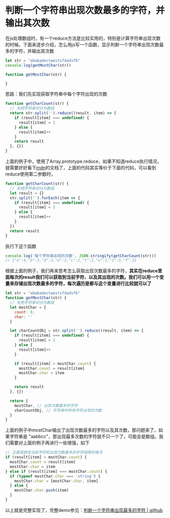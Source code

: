 # 判断一个字符串出现次数最多的字符，并输出其次数

在js处理数组时，有一个reduce方法是比较实用的，特别是计算字符串出现次数的时候。下面来逐步介绍，怎么用js写一个函数，显示判断一个字符串出现次数最多的字符，并输出其次数

```js
let str = "ababadectwestsfdadsfb"
console.log(getMostChar(str))

function getMostChar(str) {

}
```
思路：我们先实现获取字符串中每个字符出现的次数
```js
function getCharCount(str) {
  // 先把字符串切分为数组
  return str.split('').reduce((result, item) => {
    if (result[item] === undefined) {
      result[item] = 1
    } else {
      result[item]++
    }
    return result
  }, {})
}
```
上面的例子中，使用了Array.prototype.reduce，如果不知道reduce执行情况，就需要好好看下[mdn](https://developer.mozilla.org/zh-CN/docs/Web/JavaScript/Reference/Global_Objects/Array/reduce)的文档了，上面的代码其实等价于下面的代码，可以看到reduce使用第二参数时，
```js
function getCharCount(str) {
  // 先把字符串切分为数组
  let result = {}
  str.split('').forEach(item => {
    if (result[item] === undefined) {
      result[item] = 1
    } else {
      result[item]++
    }
  })
  return result
}
```
执行下这个函数
```js
console.log('每个字符串出现的次数', JSON.stringify(getCharCount(str)))
// {"a":4,"b":3,"d":3,"e":2,"c":1,"t":2,"w":1,"s":3,"f":2}
```
根据上面的例子，我们再来思考怎么获取出现次数最多的字符，**其实在reduce里面每次的result我们可以获取到当前字符、以及其出现的次数。我们可以用一个变量来存储出现次数最多的字符，每次遍历是都与这个变量进行比较就可以了**
```js
let str = "ababadectwestsfdadsfb"
function getMostChar(str) {
  // 先把字符串切分为数组
  let mostChar = {
    count: 0,
    char: ''
  }

  let charCountObj = str.split('').reduce((result, item) => {
    if (result[item] === undefined) {
      result[item] = 1
    } else {
      result[item]++
    }

    if (result[item] > mostChar.count) {
      mostChar.count = result[item]
      mostChar.char = item
    }

    return result
  }, {})

  return {
    mostChar, // 出现次数最多的字符
    charCountObj, // 字符串中所有字符出现的次数
  }
}
```
上面的例子中mostChar输出了出现次数最多的字符以及其次数，那问题来了，如果字符串是 "aabbcc"，那出现最多次数的字符就不只一个了，可能会是数组。我们需要对上面的例子再进行一些增强，如下
```js
// 主要是修改当前字符和出现次数最多的字符相等的情况
if (result[item] > mostChar.count) {
  mostChar.count = result[item]
  mostChar.char = item
} else if (result[item] === mostChar.count) {
  if (typeof mostChar.char === 'string') {
    mostChar.char = [mostChar.char, item]
  } else {
    mostChar.char.push(item)
  }
}
```
以上就是完整实现了，完整demo参见：[判断一个字符串出现最多的字符 | github](https://github.com/zuoxiaobai/fedemo/blob/master/src/DebugDemo/%E5%88%A4%E6%96%AD%E4%B8%80%E4%B8%AA%E5%AD%97%E7%AC%A6%E4%B8%B2%E5%87%BA%E7%8E%B0%E6%9C%80%E5%A4%9A%E7%9A%84%E5%AD%97%E7%AC%A6/index.html)

